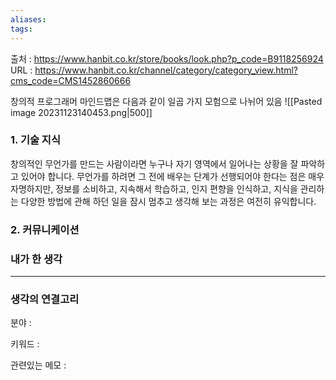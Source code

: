 ```yaml
---
aliases: 
tags:
---
```

출처 : https://www.hanbit.co.kr/store/books/look.php?p_code=B9118256924
URL : https://www.hanbit.co.kr/channel/category/category_view.html?cms_code=CMS1452860666

창의적 프로그래머 마인드맵은 다음과 같이 일곱 가지 모험으로 나뉘어 있음
![[Pasted image 20231123140453.png|500]]

### 1. 기술 지식
창의적인 무언가를 만드는 사람이라면 누구나 자기 영역에서 일어나는 상황을 잘 파악하고 있어야 합니다. 무언가를 하려면 그 전에 배우는 단계가 선행되어야 한다는 점은 매우 자명하지만, 정보를 소비하고, 지속해서 학습하고, 인지 편향을 인식하고, 지식을 관리하는 다양한 방법에 관해 하던 일을 잠시 멈추고 생각해 보는 과정은 여전히 유익합니다.

### 2. 커뮤니케이션


### 내가 한 생각

---
### 생각의 연결고리
분야 : 

키워드 : 


관련있는 메모 : 
